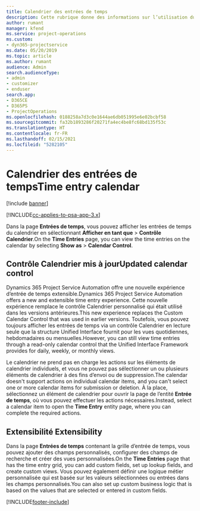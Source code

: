 ```yaml
---
title: Calendrier des entrées de temps
description: Cette rubrique donne des informations sur l’utilisation du calendrier des entrées de temps.
author: rumant
manager: kfend
ms.service: project-operations
ms.custom:
- dyn365-projectservice
ms.date: 05/20/2019
ms.topic: article
ms.author: rumant
audience: Admin
search.audienceType:
- admin
- customizer
- enduser
search.app:
- D365CE
- D365PS
- ProjectOperations
ms.openlocfilehash: 0188258a7d3c0e1644ae6db051995e6e02bcbf58
ms.sourcegitcommit: fa32b1893286f20271fa4ec4be8fc68bd135f53c
ms.translationtype: HT
ms.contentlocale: fr-FR
ms.lasthandoff: 02/15/2021
ms.locfileid: "5282105"
---
```

# <a name="time-entry-calendar"></a><span data-ttu-id="ef85f-103">Calendrier des entrées de temps</span><span class="sxs-lookup"><span data-stu-id="ef85f-103">Time entry calendar</span></span>

[!include [banner](../includes/psa-now-project-operations.md)]

[!INCLUDE[cc-applies-to-psa-app-3.x](../includes/cc-applies-to-psa-app-3x.md)]

<span data-ttu-id="ef85f-104">Dans la page **Entrées de temps**, vous pouvez afficher les entrées de temps du calendrier en sélectionnant **Afficher en tant que** \> **Contrôle Calendrier**.</span><span class="sxs-lookup"><span data-stu-id="ef85f-104">On the **Time Entries** page, you can view the time entries on the calendar by selecting **Show as** \> **Calendar Control**.</span></span>

## <a name="updated-calendar-control"></a><span data-ttu-id="ef85f-105">Contrôle Calendrier mis à jour</span><span class="sxs-lookup"><span data-stu-id="ef85f-105">Updated calendar control</span></span>

<span data-ttu-id="ef85f-106">Dynamics 365 Project Service Automation offre une nouvelle expérience d’entrée de temps extensible.</span><span class="sxs-lookup"><span data-stu-id="ef85f-106">Dynamics 365 Project Service Automation offers a new and extensible time entry experience.</span></span> <span data-ttu-id="ef85f-107">Cette nouvelle expérience remplace le contrôle Calendrier personnalisé qui était utilisé dans les versions antérieures.</span><span class="sxs-lookup"><span data-stu-id="ef85f-107">This new experience replaces the Custom Calendar Control that was used in earlier versions.</span></span> <span data-ttu-id="ef85f-108">Toutefois, vous pouvez toujours afficher les entrées de temps via un contrôle Calendrier en lecture seule que la structure Unified Interface fournit pour les vues quotidiennes, hebdomadaires ou mensuelles.</span><span class="sxs-lookup"><span data-stu-id="ef85f-108">However, you can still view time entries through a read-only calendar control that the Unified Interface Framework provides for daily, weekly, or monthly views.</span></span>

<span data-ttu-id="ef85f-109">Le calendrier ne prend pas en charge les actions sur les éléments de calendrier individuels, et vous ne pouvez pas sélectionner un ou plusieurs éléments de calendrier à des fins d’envoi ou de suppression.</span><span class="sxs-lookup"><span data-stu-id="ef85f-109">The calendar doesn't support actions on individual calendar items, and you can't select one or more calendar items for submission or deletion.</span></span> <span data-ttu-id="ef85f-110">À la place, sélectionnez un élément de calendrier pour ouvrir la page de l’entité **Entrée de temps**, où vous pouvez effectuer les actions nécessaires.</span><span class="sxs-lookup"><span data-stu-id="ef85f-110">Instead, select a calendar item to open the **Time Entry** entity page, where you can complete the required actions.</span></span>

## <a name="extensibility"></a><span data-ttu-id="ef85f-111">Extensibilité </span><span class="sxs-lookup"><span data-stu-id="ef85f-111">Extensibility</span></span>

<span data-ttu-id="ef85f-112">Dans la page **Entrées de temps** contenant la grille d’entrée de temps, vous pouvez ajouter des champs personnalisés, configurer des champs de recherche et créer des vues personnalisées.</span><span class="sxs-lookup"><span data-stu-id="ef85f-112">On the **Time Entries** page that has the time entry grid, you can add custom fields, set up lookup fields, and create custom views.</span></span> <span data-ttu-id="ef85f-113">Vous pouvez également définir une logique métier personnalisée qui est basée sur les valeurs sélectionnées ou entrées dans les champs personnalisés.</span><span class="sxs-lookup"><span data-stu-id="ef85f-113">You can also set up custom business logic that is based on the values that are selected or entered in custom fields.</span></span>


[!INCLUDE[footer-include](../includes/footer-banner.md)]